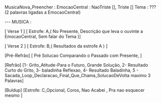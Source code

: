 MusicaNova_Preencher :
  EmocaoCentral : NaoTriste [], Triste []
  Tema : ??? (2 palavras ligadas a EmocaoCentral)


--- MUSICA :

[ Verse 1 ]
[ Estrofe: A,( No Presente, Descrição que leva o ouvinte a EmocaoCentral, Sem falar do Tema )]




[ Verse 2 ]
[ Estrofe: B,( Resultados da estrofe A ) ]




[Pré-Refrão]
[ Pré Solucao Comparando o Passado com Presente, ]




[Refrão]
[1- Grito_Atitude-Para o Futuro, Grande Solução, 2- Resultado Curto do Grito, 3- baladinha Reflexao, 4- Resultado Baladinha,
5 - Sacada_Loop_Declaracao_Final_Que_Chama_SolucaoDeVolta  maximo 3 Palavras]


[Buldup]
[Estrofe: C_Opcional, Coros, Nao Acabei , Pra nao esquecer mesmo ]


